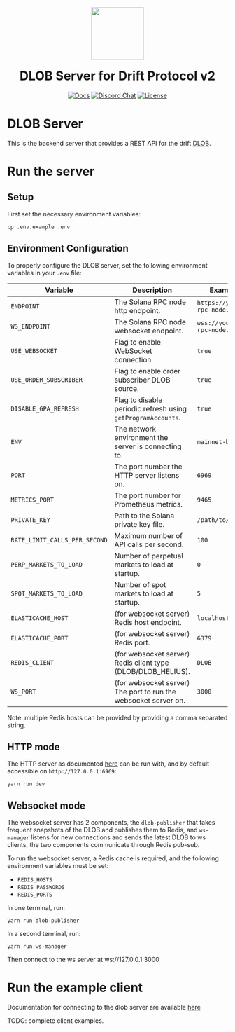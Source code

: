 <div align="center">
  <img height="120x" src="https://uploads-ssl.webflow.com/611580035ad59b20437eb024/616f97a42f5637c4517d0193_Logo%20(1)%20(1).png" />

  <h1 style="margin-top:20px;">DLOB Server for Drift Protocol v2</h1>

  <p>
    <a href="https://docs.drift.trade/tutorial-keeper-bots"><img alt="Docs" src="https://img.shields.io/badge/docs-tutorials-blueviolet" /></a>
    <a href="https://discord.com/channels/849494028176588802/878700556904980500"><img alt="Discord Chat" src="https://img.shields.io/discord/889577356681945098?color=blueviolet" /></a>
    <a href="https://opensource.org/licenses/Apache-2.0"><img alt="License" src="https://img.shields.io/github/license/project-serum/anchor?color=blueviolet" /></a>
  </p>
</div>

# DLOB Server

This is the backend server that provides a REST API for the drift [DLOB](https://docs.drift.trade/about-v2/decentralized-orderbook).

# Run the server

## Setup

First set the necessary environment variables:
```
cp .env.example .env
```

## Environment Configuration

To properly configure the DLOB server, set the following environment variables in your `.env` file:

| Variable                  | Description                                               | Example Value                                                      |
|---------------------------|-----------------------------------------------------------|--------------------------------------------------------------------|
| `ENDPOINT`                | The Solana RPC node http endpoint.                        | `https://your-private-rpc-node.com`                                |
| `WS_ENDPOINT`             | The Solana RPC node websocket endpoint.                   | `wss://your-private-rpc-node.com`                                  |
| `USE_WEBSOCKET`           | Flag to enable WebSocket connection.                      | `true`                                                             |
| `USE_ORDER_SUBSCRIBER`    | Flag to enable order subscriber DLOB source.              | `true`                                                             |
| `DISABLE_GPA_REFRESH`     | Flag to disable periodic refresh using `getProgramAccounts`. | `true`                                                          |
| `ENV`                     | The network environment the server is connecting to.      | `mainnet-beta`                                                     |
| `PORT`                    | The port number the HTTP server listens on.               | `6969`                                                             |
| `METRICS_PORT`            | The port number for Prometheus metrics.                   | `9465`                                                             |
| `PRIVATE_KEY`             | Path to the Solana private key file.                      | `/path/to/keypair.json`                                            |
| `RATE_LIMIT_CALLS_PER_SECOND` | Maximum number of API calls per second.               | `100`                                                              |
| `PERP_MARKETS_TO_LOAD`    | Number of perpetual markets to load at startup.           | `0`                                                                |
| `SPOT_MARKETS_TO_LOAD`    | Number of spot markets to load at startup.                | `5`                                                                |
| `ELASTICACHE_HOST`        | (for websocket server) Redis host endpoint.               | `localhost`                                                        |
| `ELASTICACHE_PORT`        | (for websocket server) Redis port.                        | `6379`                                                             |
| `REDIS_CLIENT`            | (for websocket server) Redis client type (DLOB/DLOB_HELIUS).| `DLOB`                                                           |
| `WS_PORT`                 | (for websocket server) The port to run the websocket server on.|  `3000`                                                       |


Note: multiple Redis hosts can be provided by providing a comma separated string.


## HTTP mode

The HTTP server as documented [here](https://drift-labs.github.io/v2-teacher/?python#orderbook-trades-dlob-server) can be run with, and by default accessible on `http://127.0.0.1:6969`:
```
yarn run dev
```

## Websocket mode

The websocket server has 2 components, the `dlob-publisher` that takes frequent snapshots of the DLOB and publishes them to Redis, and `ws-manager` listens for new connections and sends the latest DLOB to ws clients, the two components communicate through Redis pub-sub.

To run the websocket server, a Redis cache is required, and the following environment variables must be set:
* `REDIS_HOSTS`
* `REDIS_PASSWORDS`
* `REDIS_PORTS`

In one terminal, run:
```
yarn run dlob-publisher
```

In a second terminal, run:
```
yarn run ws-manager
```

Then connect to the ws server at ws://127.0.0.1:3000


# Run the example client

Documentation for connecting to the dlob server are available [here](https://drift-labs.github.io/v2-teacher/?python#orderbook-trades-dlob-server)

TODO: complete client examples.